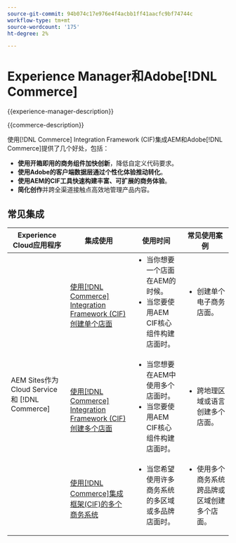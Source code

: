 ```yaml
---
source-git-commit: 94b074c17e976e4f4acbb1ff41aacfc9bf74744c
workflow-type: tm+mt
source-wordcount: '175'
ht-degree: 2%

---
```



# Experience Manager和Adobe[!DNL Commerce]

{{experience-manager-description}}

{{commerce-description}}

使用[!DNL Commerce] Integration Framework (CIF)集成AEM和Adobe[!DNL Commerce]提供了几个好处，包括：

+ **使用开箱即用的商务组件加快创新**，降低自定义代码要求。
+ **使用Adobe的客户端数据层通过个性化体验推动转化**。
+ **使用AEM的CIF工具快速构建丰富、可扩展的商务体验**。
+ **简化创作**&#x200B;并跨全渠道接触点高效地管理产品内容。

## 常见集成

<table>
    <thead>
        <tr>
            <th>Experience Cloud应用程序</th>
            <th>集成使用</th>
            <th>使用时间</th>
            <th>常见使用案例</th>
        </tr>
    </thead>
    <tbody>
        <tr>
            <td rowspan="3">AEM Sites作为Cloud Service和 [!DNL Commerce]</td>
            <td><a href="https://experienceleague.adobe.com/docs/experience-manager-cloud-service/content/content-and-commerce/storefront/getting-started.html?lang=zh-Hans" target="_blank" rel="noreferrer">使用[!DNL Commerce] Integration Framework (CIF)创建单个店面</a></td>
            <td>
                <ul style="margin-top: 0;">
                    <li>当你想要一个店面在AEM的时候。</li>
                    <li>当您要使用AEM CIF核心组件构建店面时。</li>
                </ul>
            </td>
            <td>
                <ul style="margin-top: 0;">
                    <li>
                        创建单个电子商务店面。
                    </li>
                </ul>
            </td>
        </tr>
        <tr>
            <td><a href="https://experienceleague.adobe.com/docs/experience-manager-cloud-service/content/content-and-commerce/storefront/administering/multi-store-setup.html?lang=zh-Hans" target="_blank" rel="noreferrer">使用[!DNL Commerce] Integration Framework (CIF)创建多个店面</a></td>
            <td>
                <ul style="margin-top: 0;">
                    <li>当您想要在AEM中使用多个店面时。</li>
                    <li>当您要使用AEM CIF核心组件构建店面时。</li>
                </ul>
            </td>
            <td>
                <ul style="margin-top: 0;">
                    <li>跨地理区域或语言创建多个店面。</li>
                </ul>
            </td>
        </tr>
        <tr>
            <td><a href="https://experienceleague.adobe.com/docs/experience-manager-cloud-service/content/content-and-commerce/storefront/administering/multiple-commerce-systems-setup.html?lang=zh-Hans" target="_blank" rel="noreferrer">使用[!DNL Commerce]集成框架(CIF)的多个商务系统</a></td>
            <td>
                <ul style="margin-top: 0;"><li>当您希望使用许多商务系统的多区域或多品牌店面时。</li></ul>
            </td>
            <td>
                <ul style="margin-top: 0;"><li>使用多个商务系统跨品牌或区域创建多个店面。</li></ul>
            </td>
        </tr>
    </tbody>          
</table>
